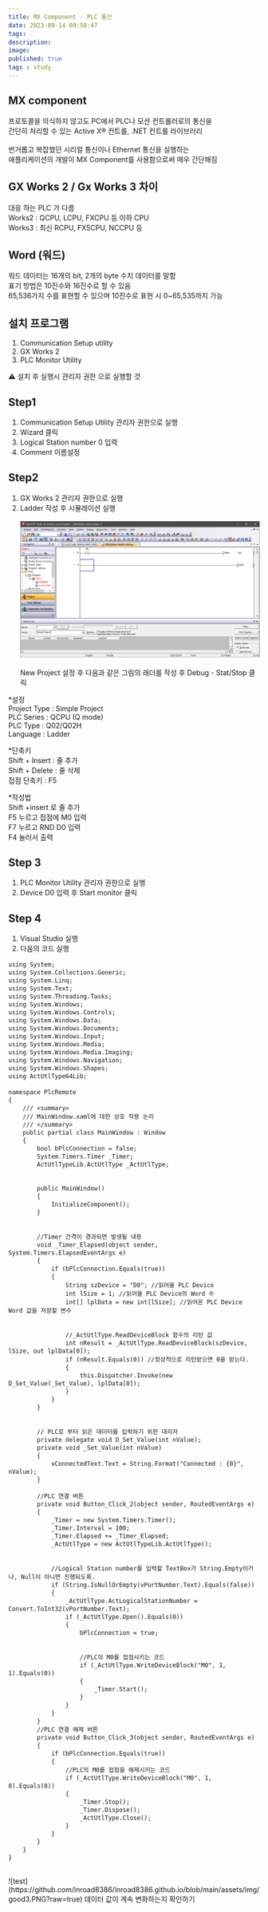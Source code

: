 ```yaml
---
title: MX Component - PLC 통신
date: 2023-09-14 09:58:47 
tags: 
description:
image: 
published: true
tags : study
---
```


## MX component
프로토콜을 의식하지 않고도 PC에서 PLC나 모션 컨트롤러로의 통신을 <br>간단히 처리할 수 있는 Active X® 컨트롤, .NET 컨트롤 라이브러리
<br>
<br>
번거롭고 복잡했던 시리얼 통신이나 Ethernet 통신을 실행하는<br> 애플리케이션의 개발이 MX Component를 사용함으로써 매우 간단해짐
<br>

## GX Works 2 / Gx Works 3 차이
대응 하는 PLC 가 다름<br>
Works2 : QCPU, LCPU, FXCPU 등 이하 CPU <br>
Works3 : 최신 RCPU, FX5CPU, NCCPU 등 <br>

## Word (워드)
워드 데이터는 16개의 bit, 2개의 byte 수치 데이터를 말함<br>
표기 방법은 10진수와 16진수로 할 수 있음<br>
65,536가지 수를 표현할 수 있으며 10진수로 표현 시 0~65,535까지 가능<br>



## 설치 프로그램

1)  Communication Setup utility<br>
2)  GX Works 2 <br>
3)  PLC Monitor Utility<br>

⚠️ 설치 후 실행시 관리자 권한 으로 실행할 것 <br>



## Step1 

1.   Communication Setup Utility 관리자 권한으로 실행<br>
2.   Wizard 클릭<br>
3.   Logical Station number 0 입력<br>
4.   Comment 이름설정<br>

## Step2
1.  GX Works 2 관리자 권한으로 실행<br>
2.  Ladder 작성 후 시뮬레이션 실행<br><br>
![test](https://github.com/inroad8386/inroad8386.github.io/blob/main/assets/img/PLC.PNG?raw=true)
<br><br> New Project 설정 후 다음과 같은 그림의 래더를 작성 후 Debug - Stat/Stop 클릭 <br>

 \*설정<br>
Project Type : Simple Project<br>
PLC Series : QCPU (Q mode)<br>
PLC Type : Q02/Q02H<br>
Language : Ladder<br>

 \*단축키<br>
Shift + Insert : 줄 추가<br>
Shift + Delete : 줄 삭제<br>
접점 단축키 : F5<br>

 \*작성법<br>
Shift +insert 로 줄 추가<br>
F5 누르고 접점에 M0 입력<br>
F7 누르고 RND D0 입력<br>
F4 눌러서 출력<br>

## Step 3
1. PLC Monitor Utility 관리자 권한으로 실행
2. Device D0 입력 후 Start monitor 클릭

## Step 4
1. Visual Studio 실행
2. 다음의 코드 실행

```
using System;
using System.Collections.Generic;
using System.Linq;
using System.Text;
using System.Threading.Tasks;
using System.Windows;
using System.Windows.Controls;
using System.Windows.Data;
using System.Windows.Documents;
using System.Windows.Input;
using System.Windows.Media;
using System.Windows.Media.Imaging;
using System.Windows.Navigation;
using System.Windows.Shapes;
using ActUtlType64Lib;

namespace PlcRemote
{
    /// <summary>
    /// MainWindow.xaml에 대한 상호 작용 논리
    /// </summary>
    public partial class MainWindow : Window
    {
        bool bPlcConnection = false;
        System.Timers.Timer _Timer;
        ActUtlTypeLib.ActUtlType _ActUtlType;


        public MainWindow()
        {
            InitializeComponent();
        }


        //Timer 간격이 경과되면 발생될 내용
        void _Timer_Elapsed(object sender, System.Timers.ElapsedEventArgs e)
        {
            if (bPlcConnection.Equals(true))
            {
                String szDevice = "D0"; //읽어올 PLC Device
                int lSize = 1; //읽어올 PLC Device의 Word 수
                int[] lplData = new int[lSize]; //읽어온 PLC Device Word 값을 저장할 변수


                //_ActUtlType.ReadDeviceBlock 함수의 리턴 값
                int nResult = _ActUtlType.ReadDeviceBlock(szDevice, lSize, out lplData[0]);
                if (nResult.Equals(0)) //정상적으로 리턴받으면 0을 받는다.
                {
                    this.Dispatcher.Invoke(new D_Set_Value(_Set_Value), lplData[0]);
                }
            }
        }


        // PLC로 부터 읽은 데이터를 입력하기 위한 대리자
        private delegate void D_Set_Value(int nValue);
        private void _Set_Value(int nValue)
        {
            vConnectedText.Text = String.Format("Connected : {0}", nValue);
        }

        //PLC 연결 버튼
        private void Button_Click_2(object sender, RoutedEventArgs e)
        {
            _Timer = new System.Timers.Timer();
            _Timer.Interval = 100;
            _Timer.Elapsed += _Timer_Elapsed;
            _ActUtlType = new ActUtlTypeLib.ActUtlType();


            //Logical Station number를 입력할 TextBox가 String.Empty이거나, Null이 아니면 진행되도록.
            if (String.IsNullOrEmpty(vPortNumber.Text).Equals(false))
            {
                _ActUtlType.ActLogicalStationNumber = Convert.ToInt32(vPortNumber.Text);
                if (_ActUtlType.Open().Equals(0))
                {
                    bPlcConnection = true;


                    //PLC의 M0를 접점시키는 코드
                    if (_ActUtlType.WriteDeviceBlock("M0", 1, 1).Equals(0))
                    {
                        _Timer.Start();
                    }
                }
            }
        }
        //PLC 연결 해제 버튼
        private void Button_Click_3(object sender, RoutedEventArgs e)
        {
            if (bPlcConnection.Equals(true))
            {
                //PLC의 M0를 접점을 해제시키는 코드
                if (_ActUtlType.WriteDeviceBlock("M0", 1, 0).Equals(0))
                {
                    _Timer.Stop();
                    _Timer.Dispose();
                    _ActUtlType.Close();
                }
            }
        }
    }
}

```

<br>
![test](https://github.com/inroad8386/inroad8386.github.io/blob/main/assets/img/good3.PNG?raw=true)
데이터 값이 계속 변화하는지 확인하기